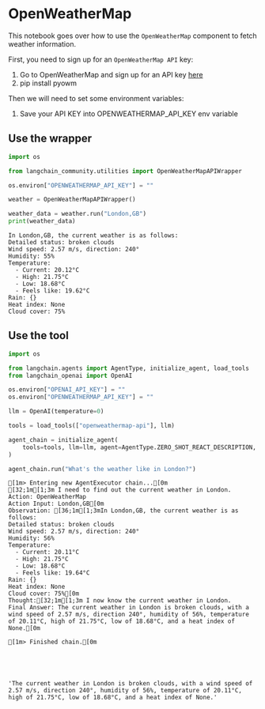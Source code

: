# OpenWeatherMap

This notebook goes over how to use the `OpenWeatherMap` component to fetch weather information.

First, you need to sign up for an `OpenWeatherMap API` key:

1. Go to OpenWeatherMap and sign up for an API key [here](https://openweathermap.org/api/)
2. pip install pyowm

Then we will need to set some environment variables:
1. Save your API KEY into OPENWEATHERMAP_API_KEY env variable

## Use the wrapper


```python
import os

from langchain_community.utilities import OpenWeatherMapAPIWrapper

os.environ["OPENWEATHERMAP_API_KEY"] = ""

weather = OpenWeatherMapAPIWrapper()
```


```python
weather_data = weather.run("London,GB")
print(weather_data)
```

    In London,GB, the current weather is as follows:
    Detailed status: broken clouds
    Wind speed: 2.57 m/s, direction: 240°
    Humidity: 55%
    Temperature: 
      - Current: 20.12°C
      - High: 21.75°C
      - Low: 18.68°C
      - Feels like: 19.62°C
    Rain: {}
    Heat index: None
    Cloud cover: 75%
    

## Use the tool


```python
import os

from langchain.agents import AgentType, initialize_agent, load_tools
from langchain_openai import OpenAI

os.environ["OPENAI_API_KEY"] = ""
os.environ["OPENWEATHERMAP_API_KEY"] = ""

llm = OpenAI(temperature=0)

tools = load_tools(["openweathermap-api"], llm)

agent_chain = initialize_agent(
    tools=tools, llm=llm, agent=AgentType.ZERO_SHOT_REACT_DESCRIPTION, verbose=True
)
```


```python
agent_chain.run("What's the weather like in London?")
```

    
    
    [1m> Entering new AgentExecutor chain...[0m
    [32;1m[1;3m I need to find out the current weather in London.
    Action: OpenWeatherMap
    Action Input: London,GB[0m
    Observation: [36;1m[1;3mIn London,GB, the current weather is as follows:
    Detailed status: broken clouds
    Wind speed: 2.57 m/s, direction: 240°
    Humidity: 56%
    Temperature: 
      - Current: 20.11°C
      - High: 21.75°C
      - Low: 18.68°C
      - Feels like: 19.64°C
    Rain: {}
    Heat index: None
    Cloud cover: 75%[0m
    Thought:[32;1m[1;3m I now know the current weather in London.
    Final Answer: The current weather in London is broken clouds, with a wind speed of 2.57 m/s, direction 240°, humidity of 56%, temperature of 20.11°C, high of 21.75°C, low of 18.68°C, and a heat index of None.[0m
    
    [1m> Finished chain.[0m
    




    'The current weather in London is broken clouds, with a wind speed of 2.57 m/s, direction 240°, humidity of 56%, temperature of 20.11°C, high of 21.75°C, low of 18.68°C, and a heat index of None.'


